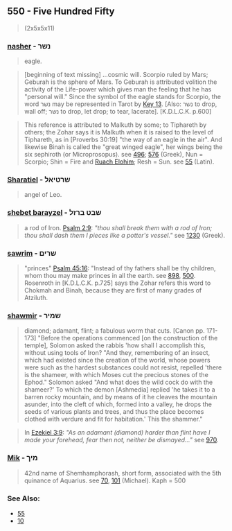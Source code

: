 ## 550 - Five Hundred Fifty
> (2x5x5x11)

### [nasher](/keys/NShR) - נשר
> eagle.

> [beginning of text missing] ...cosmic will. Scorpio ruled by Mars; Geburah is the sphere of Mars. To Geburah is attributed volition the activity of the Life-power which gives man the feeling that he has "personal will." Since the symbol of the eagle stands for Scorpio, the word נשר may be represented in Tarot by [Key 13](13). [Also: נשר to drop, wall off; נשר to drop, let drop; to tear, lacerate]. [K.D.L.C.K. p.600]

> This reference is attributed to Malkuth by some; to Tiphareth by others; the Zohar says it is Malkuth when it is raised to the level of Tiphareth, as in [Proverbs 30:19] "the way of an eagle in the air". And likewise Binah is called the "great winged eagle", her wings being the six sephiroth (or Microprosopus). see [496](496); [576](576) (Greek), Nun = Scorpio; Shin = Fire and [Ruach Elohim](/keys/RVCh.ALHIM); Resh = Sun. see [55](55) (Latin).

### [Sharatiel](/keys/ShRTIAL) - שרטיאל
> angel of Leo.

### [shebet barayzel](/keys/ShBT.BRZL) - שבט ברזל
> a rod of Iron. [Psalm 2:9](http://biblehub.com/psalms/2-9.htm): *"thou shall break them with a rod of Iron; thou shall dash them I pieces like a potter's vessel."* see [1230](1230) (Greek).

### [sawrim](/keys/ShRIM) - שרים
> "princes" [Psalm 45:16](http://biblehub.com/psalms/45-16.htm): "Instead of thy fathers shall be thy children, whom thou may make princes in all the earth. see [898](898), [500](500). Rosenroth in [K.D.L.C.K. p.725] says the Zohar refers this word to Chokmah and Binah, because they are first of many grades of Atziluth.

### [shawmir](/keys/ShMIR) - שמיר
> diamond; adamant, flint; a fabulous worm that cuts. [Canon pp. 171-173] "Before the operations commenced [on the construction of the temple], Solomon asked the rabbis 'how shall I accomplish this, without using tools of Iron? "And they, remembering of an insect, which had existed since the creation of the world, whose powers were such as the hardest substances could not resist, repelled 'there is the shameer, with which Moses cut the precious stones of the Ephod." Solomon asked "And what does the wild cock do with the shameer?' To which the demon [Ashmedia] replied 'he takes it to a barren rocky mountain, and by means of it he cleaves the mountain asunder, into the cleft of which, formed into a valley, he drops the seeds of various plants and trees, and thus the place becomes clothed with verdure and fit for habitation.' This the shammer."

> In [Ezekiel 3:9](http://biblehub.com/ezekiel/3-9.htm): *"As an adamant (diamond) harder than flint have I made your forehead, fear then not, neither be dismayed..."* see [970](970).

### [Mik](/keys/MIKf) - מיך
> 42nd name of Shemhamphorash, short form, associated with the 5th quinance of Aquarius. see [70](70), [101](101) (Michael). Kaph = 500

### See Also:

- [55](55)
- [10](10)